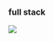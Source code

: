 <h3 align="left">full stack</h3>

<p align="left" >
    <a href="LINK TO: WHEN CLICKED">
      <img src="https://github.r2v.ch/codewars?user=q0art" />
    </a>
</p>
